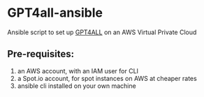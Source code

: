 # GPT4all-ansible
Ansible script to set up [GPT4ALL](https://github.com/nomic-ai/gpt4all) on an AWS Virtual Private Cloud
## Pre-requisites:
1. an AWS account, with an IAM user for CLI
2. a Spot.io account, for spot instances on AWS at cheaper rates
3. ansible cli installed on your own machine
